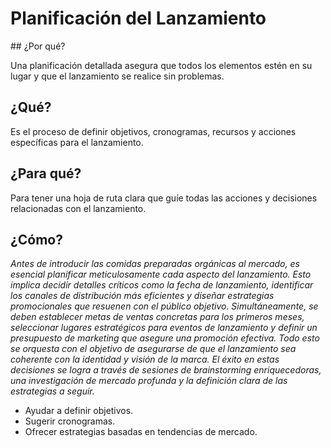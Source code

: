 # Planificación del Lanzamiento

## ¿Por qué?

Una planificación detallada asegura que todos los elementos estén en su lugar y que el lanzamiento se realice sin problemas.

## ¿Qué?

Es el proceso de definir objetivos, cronogramas, recursos y acciones específicas para el lanzamiento.

## ¿Para qué?

Para tener una hoja de ruta clara que guíe todas las acciones y decisiones relacionadas con el lanzamiento.

## ¿Cómo?

*Antes de introducir las comidas preparadas orgánicas al mercado, es esencial planificar meticulosamente cada aspecto del lanzamiento. Esto implica decidir detalles críticos como la fecha de lanzamiento, identificar los canales de distribución más eficientes y diseñar estrategias promocionales que resuenen con el público objetivo. Simultáneamente, se deben establecer metas de ventas concretas para los primeros meses, seleccionar lugares estratégicos para eventos de lanzamiento y definir un presupuesto de marketing que asegure una promoción efectiva. Todo esto se orquesta con el objetivo de asegurarse de que el lanzamiento sea coherente con la identidad y visión de la marca. El éxito en estas decisiones se logra a través de sesiones de brainstorming enriquecedoras, una investigación de mercado profunda y la definición clara de las estrategias a seguir.*

- Ayudar a definir objetivos.
- Sugerir cronogramas.
- Ofrecer estrategias basadas en tendencias de mercado.
